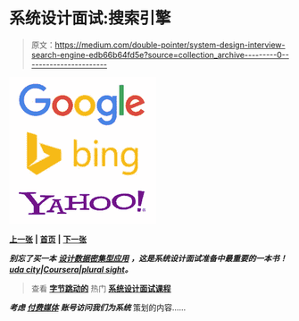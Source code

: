 # 系统设计面试:搜索引擎

> 原文：<https://medium.com/double-pointer/system-design-interview-search-engine-edb66b64fd5e?source=collection_archive---------0----------------------->

![](img/9066c972d39a786c8c11f89df57909da.png)

[**上一张**](https://bit.ly/3C1shOu) **|** [**首页**](https://bit.ly/3tVGgRY) **|** [**下一张**](https://bit.ly/3InQlNI)

***别忘了买一本*** [***设计数据密集型应用***](https://amzn.to/3HWOSPm) ***，这是系统设计面试准备中最重要的一本书！***[***uda city***](https://bit.ly/3JIpvl4)***|***[***Coursera***](https://imp.i384100.net/zaYBB0)***|***[***plural sight***](https://pluralsight.pxf.io/Ao7GGK)***。***

> 查看 [**字节跳动的**](https://bytebytego.com?fpr=datajek34) 热门 [**系统设计面试课程**](https://bytebytego.com?fpr=datajek34)

***考虑*** [***付费媒体***](https://bit.ly/3LNjPXB) ***账号访问我们为系统*** 策划的内容……